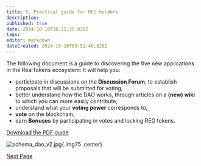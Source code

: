 ```yaml
---
title: 5. Practical guide for REG holders
description: 
published: true
date: 2024-10-10T16:22:30.038Z
tags: 
editor: markdown
dateCreated: 2024-10-10T09:51:40.828Z
---
```


The following document is a guide to discovering the five new applications in the RealTokens ecosystem:
It will help you:

- participate in discussions on the **Discussion Forum**, to establish proposals that will be submitted for voting,
- better understand how the DAO works, through articles on a **(new) wiki** to which you can more easily contribute,
- understand what your **voting power** corresponds to,
- **vote** on the blockchain,
- earn **Bonuses** by participating in votes and locking REG tokens.

[Download the PDF guide](/en/documents/tuto_governance_dao_v2.pdf)

![schema_dao_v2.jpg](/en/assets/img/schema_dao_v2.jpg){.img75 .center}

[Next Page](/en/DAO/Perspectives)
